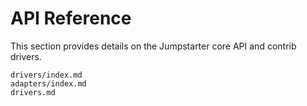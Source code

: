 # API Reference

This section provides details on the Jumpstarter core API and contrib drivers.

```{toctree}
drivers/index.md
adapters/index.md
drivers.md
```

